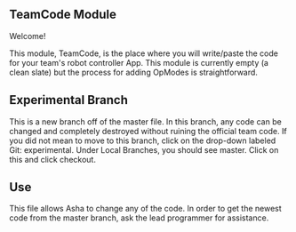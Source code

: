 ## TeamCode Module

Welcome!

This module, TeamCode, is the place where you will write/paste the code for your team's
robot controller App. This module is currently empty (a clean slate) but the
process for adding OpModes is straightforward.

## Experimental Branch

This is a new branch off of the master file. In this branch, any code can be changed and completely destroyed without
    ruining the official team code. If you did not mean to move to this branch, click on the drop-down labeled Git: experimental.
    Under Local Branches, you should see master. Click on this and click checkout.

## Use

This file allows Asha to change any of the code. In order to get the newest code from the master branch, ask the lead programmer
    for assistance.